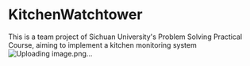 # KitchenWatchtower
This is a team project of Sichuan University's Problem Solving Practical Course, aiming to implement a kitchen monitoring system
![Uploading image.png…]()
